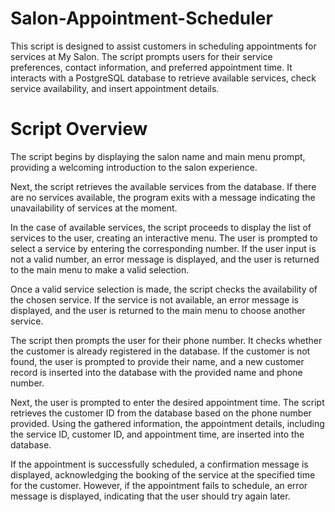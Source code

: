 # Salon-Appointment-Scheduler
This script is designed to assist customers in scheduling appointments for services at My Salon. The script prompts users for their service preferences, contact information, and preferred appointment time. It interacts with a PostgreSQL database to retrieve available services, check service availability, and insert appointment details.
# Script Overview
The script begins by displaying the salon name and main menu prompt, providing a welcoming introduction to the salon experience.

Next, the script retrieves the available services from the database. If there are no services available, the program exits with a message indicating the unavailability of services at the moment.

In the case of available services, the script proceeds to display the list of services to the user, creating an interactive menu. The user is prompted to select a service by entering the corresponding number. If the user input is not a valid number, an error message is displayed, and the user is returned to the main menu to make a valid selection.

Once a valid service selection is made, the script checks the availability of the chosen service. If the service is not available, an error message is displayed, and the user is returned to the main menu to choose another service.

The script then prompts the user for their phone number. It checks whether the customer is already registered in the database. If the customer is not found, the user is prompted to provide their name, and a new customer record is inserted into the database with the provided name and phone number.

Next, the user is prompted to enter the desired appointment time. The script retrieves the customer ID from the database based on the phone number provided. Using the gathered information, the appointment details, including the service ID, customer ID, and appointment time, are inserted into the database.

If the appointment is successfully scheduled, a confirmation message is displayed, acknowledging the booking of the service at the specified time for the customer. However, if the appointment fails to schedule, an error message is displayed, indicating that the user should try again later.
